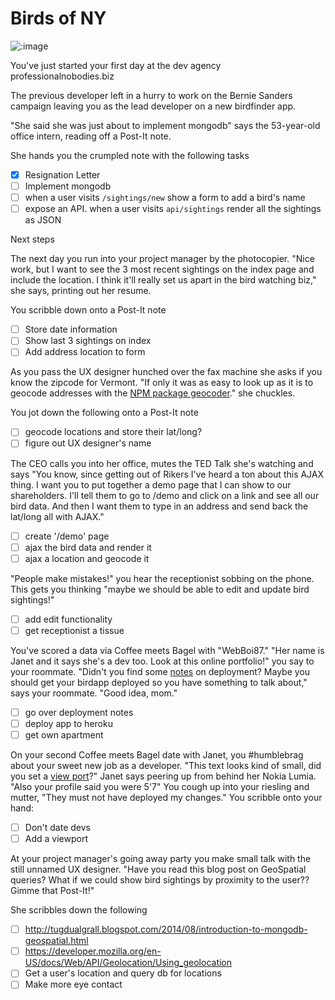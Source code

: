 # Birds of NY

![:image](https://img1.etsystatic.com/049/0/6289898/il_fullxfull.711382185_hm60.jpg)

You've just started your first day at the dev agency professionalnobodies.biz

The previous developer left in a hurry to work on the Bernie Sanders campaign
leaving you as the lead developer on a new birdfinder app.

"She said she was just about to implement mongodb" says the 53-year-old office
intern, reading off a Post-It note.

She hands you the crumpled note with the following tasks

- [x] Resignation Letter
- [ ] Implement mongodb
- [ ] when a user visits `/sightings/new` show a form to add a bird's name
- [ ] expose an API. when a user visits `api/sightings` render all the sightings as JSON

Next steps

The next day you run into your project manager by the photocopier. "Nice work, but
I want to see the 3 most recent sightings on the index page and include the location.
I think it'll really set us apart in the bird watching biz," she says, printing
out her resume.

You scribble down onto a Post-It note

- [ ] Store date information
- [ ] Show last 3 sightings on index
- [ ] Add address location to form

As you pass the UX designer hunched over the fax machine she asks if you know the
zipcode for Vermont.  "If only it was as easy to look up as it is to geocode addresses
with the [NPM package geocoder](https://www.npmjs.com/package/geocoder)." she chuckles.

You jot down the following onto a Post-It note

- [ ] geocode locations and store their lat/long?
- [ ] figure out UX designer's name

The CEO calls you into her office, mutes the TED Talk she's watching and says "You know,
since getting out of Rikers I've heard a ton about this AJAX thing. I want you to
put together a demo page that I can show to our shareholders. I'll tell them to
go to /demo and click on a link and see all our bird data. And then I want them
to type in an address and send back the lat/long all with AJAX."

- [ ] create '/demo' page
- [ ] ajax the bird data and render it
- [ ] ajax a location and geocode it

"People make mistakes!" you hear the receptionist sobbing on the phone. This
gets you thinking "maybe we should be able to edit and update bird sightings!"

- [ ] add edit functionality
- [ ] get receptionist a tissue

You've scored a data via Coffee meets Bagel with "WebBoi87." "Her name is Janet
and it says she's a dev too. Look at this online portfolio!" you say to your
roommate. "Didn't you find some [notes](notes.md) on deployment? Maybe you should get your birdapp deployed so you have something to talk about," says your roommate. "Good idea, mom."

- [ ] go over deployment notes
- [ ] deploy app to heroku
- [ ] get own apartment

On your second Coffee meets Bagel date with Janet, you #humblebrag about your sweet
new job as a developer. "This text looks kind of small, did you set a
[view port](https://developer.mozilla.org/en-US/docs/Mozilla/Mobile/Viewport_meta_tag)?"
Janet says peering up from behind her Nokia Lumia. "Also your profile said you were 5'7"
You cough up into your riesling and mutter, "They must not have deployed my changes."
You scribble onto your hand:

- [ ] Don't date devs
- [ ] Add a viewport

At your project manager's going away party you make small talk with the still
unnamed UX designer.  "Have you read this blog post on GeoSpatial queries? What if
we could show bird sightings by proximity to the user?? Gimme that Post-It!"

She scribbles down the following

- [ ] http://tugdualgrall.blogspot.com/2014/08/introduction-to-mongodb-geospatial.html
- [ ] https://developer.mozilla.org/en-US/docs/Web/API/Geolocation/Using_geolocation
- [ ] Get a user's location and query db for locations
- [ ] Make more eye contact
